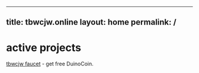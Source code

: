 <script async src="https://pagead2.googlesyndication.com/pagead/js/adsbygoogle.js?client=ca-pub-5231510847232491" crossorigin="anonymous"></script>
---
title: tbwcjw.online
layout: home
permalink: /
---

# active projects
[tbwcjw faucet](https://faucet.tbwcjw.online/) - get free DuinoCoin.